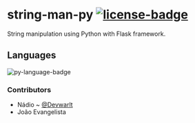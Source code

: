 # string-man-py [![license-badge]][license]
String manipulation using Python with Flask framework.

## Languages
![py-language-badge]

### Contributors
- Nádio ~ [@Devwarlt][nadio-ref]
- João Evangelista

[nadio-ref]: https://github.com/Devwarlt

[py-language-badge]: https://img.shields.io/badge/Python-3.8-black?logo=python&style=plastic

[license-badge]: https://img.shields.io/badge/License-MIT-black?style=plastic
[license]: /LICENSE
